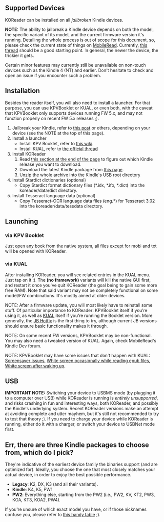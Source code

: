 ## Supported Devices
KOReader can be installed on all *jailbroken* Kindle devices.

**NOTE:** The ability to jailbreak a Kindle device depends on both the model, the specific variant of its model, and the current firmware version it's running.
Detailing the whole process is out of scope for this document, so, please check the current state of things on [MobileRead](https://www.mobileread.com/forums/forumdisplay.php?f=150). Currently, [this thread](https://www.mobileread.com/forums/showthread.php?t=320564) should be a good starting point.
In general, the newer the device, the trickier it gets.


Certain minor features may currently still be unavailable on non-touch devices such as the Kindle 4 (NT) and earlier. Don't hesitate to check and open an issue if you encounter such a problem.

## Installation
Besides the reader itself, you will also need to install a launcher. For that purpose, you can use KPVBooklet or KUAL, or even both, with the caveat that KPVBooklet only supports devices running FW 5.x, and may not function properly on recent FW 5.x releases ;).

  1. Jailbreak your Kindle, refer to [this post](http://www.mobileread.com/forums/showthread.php?t=186645) or others, depending on your device (see the NOTE at the top of this page).
  1. Install a launcher
      * Install KPV Booklet, refer to [this wiki](https://github.com/koreader/kpvbooklet/wiki).
      * Install KUAL, refer to [the official thread](http://www.mobileread.com/forums/showthread.php?t=203326)
  1. Install KOReader
      1. Read [this section at the end of the page](#err-there-are-three-kindle-packages-to-choose-from-which-do-i-pick) to figure out which Kindle release you want to download.
      1. Download the latest Kindle package from [this page](https://github.com/koreader/koreader/releases).
      1. Unzip the whole archive into the Kindle's USB root directory
  1. Install Stardict dictionaries (optional)
      * Copy Stardict format dictionary files (*.idx, *.ifo, *.dict) into the koreader/data/dict directory.
  1. Install Tesseract language data (optional)
      * Copy Tesseract-OCR language data files (eng.*) for Tesseract 3.02 into the koreader/data/tessdata directory.

## Launching
### via KPV Booklet
Just open any book from the native system, all files except for mobi and txt will be opened with KOReader.
### via KUAL
After installing KOReader, you will see related entries in the KUAL menu. Just tap on it :). The **(no framework)** variants will kill the native GUI first, and restart it once you've quit KOReader (the goal being to gain some more free RAM). Note that said variant may not be completely functional on some model/FW combinations. It's mostly aimed at older devices.


NOTE: After a firmware update, you will most likely have to reinstall some stuff. Of particular importance to KOReader: KPVBooklet itself if you're using it, as well as [KUAL](http://www.mobileread.com/forums/showthread.php?t=203326) itself if you're running the Booklet version. More generally, the [JB Hotfix](https://www.mobileread.com/forums/showpost.php?p=3004892&postcount=1597) is the first thing to try, although current JB versions should ensure basic functionality makes it through. 

NOTE: On some recent FW versions, KPVBooklet may be non-functional. You may also need a tweaked version of KUAL. Again, check MobileRead's Kindle Dev forum.

NOTE: KPVBooklet may have some issues that don't happen with KUAL:
[Screensaver issues](https://github.com/koreader/koreader/issues/4605), 
[White screen occasionally while reading epub files](https://github.com/koreader/koreader/issues/3287), 
[White screen after waking up](https://github.com/koreader/koreader/issues/4413).


## USB
**IMPORTANT NOTE:** Switching your device to USBMS mode (by plugging it to a computer over USB) while KOReader is running is *entirely unsupported*, and risks crashing in fun and interesting ways, both KOReader, and possibly the Kindle's underlying system. Recent KOReader versions make an attempt at avoiding complete and utter mayhem, but it's still not recommended to try to test that theory ;).
If you need to charge your device while KOReader is running, either do it with a charger, or switch your device to USBNet mode first.

## Err, there are three Kindle packages to choose from, which do I pick?

They're indicative of the earliest device family the binaries support (and are optimized for). Ideally, you choose the one that most closely matches your actual device, in order to enjoy the best possible performance.

* **Legacy**: K2, DX, K3 (and all their variants).
* **Kindle**: K4, K5, PW1
* **PW2**: Everything else, starting from the PW2 (i.e., PW2, KV, KT2, PW3, KOA, KT3, KOA2, PW4).


If you're unsure of which exact model you have, or if those nicknames confuse you, please refer to [this handy table](https://wiki.mobileread.com/wiki/Kindle_Serial_Numbers) ;).